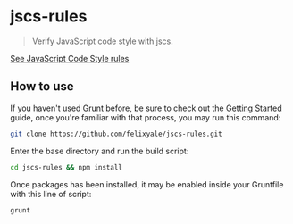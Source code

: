 # jscs-rules

> Verify JavaScript code style with jscs.

[See JavaScript Code Style rules](https://github.com/felixyale/jscs-rules/blob/master/jscs-rules.md)


How to use
----------------------------

If you haven't used [Grunt](http://gruntjs.com/) before, be sure to check out the [Getting Started](http://gruntjs.com/getting-started) guide, once you're familiar with that process, you may run this command:

```bash
git clone https://github.com/felixyale/jscs-rules.git
```

Enter the base directory and run the build script:

```bash
cd jscs-rules && npm install
```

Once packages has been installed, it may be enabled inside your Gruntfile with this line of script:

```js
grunt
```


